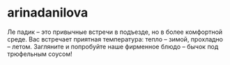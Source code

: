 # arinadanilova
Ле падик – это привычные встречи в подъезде, но в более комфортной среде. Вас встречает приятная температура: тепло – зимой, прохладно – летом. Загляните и попробуйте наше фирменное блюдо – бычок под трюфельным соусом!
